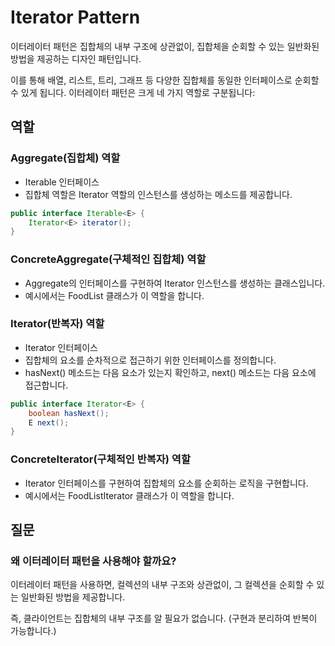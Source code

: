 # Iterator Pattern

이터레이터 패턴은 집합체의 내부 구조에 상관없이, 집합체을 순회할 수 있는 일반화된 방법을 제공하는 디자인 패턴입니다. 

이를 통해 배열, 리스트, 트리, 그래프 등 다양한 집합체를 동일한 인터페이스로 순회할 수 있게 됩니다. 이터레이터 패턴은 크게 네 가지 역할로 구분됩니다:


## 역할

### Aggregate(집합체) 역할

- Iterable<E> 인터페이스
- 집합체 역할은 Iterator 역할의 인스턴스를 생성하는 메소드를 제공합니다.

```java
public interface Iterable<E> {
    Iterator<E> iterator();
}
```

### ConcreteAggregate(구체적인 집합체) 역할

- Aggregate의 인터페이스를 구현하여 Iterator 인스턴스를 생성하는 클래스입니다.
- 예시에서는 FoodList 클래스가 이 역할을 합니다.

### Iterator(반복자) 역할

- Iterator<E> 인터페이스
- 집합체의 요소를 순차적으로 접근하기 위한 인터페이스를 정의합니다. 
- hasNext() 메소드는 다음 요소가 있는지 확인하고, next() 메소드는 다음 요소에 접근합니다.

```java
public interface Iterator<E> {
    boolean hasNext();
    E next();
}
```

### ConcreteIterator(구체적인 반복자) 역할

- Iterator 인터페이스를 구현하여 집합체의 요소를 순회하는 로직을 구현합니다.
- 예시에서는 FoodListIterator 클래스가 이 역할을 합니다.

## 질문

### 왜 이터레이터 패턴을 사용해야 할까요?

이터레이터 패턴을 사용하면, 컬렉션의 내부 구조와 상관없이, 그 컬렉션을 순회할 수 있는 일반화된 방법을 제공합니다. 

즉, 클라이언트는 집합체의 내부 구조를 알 필요가 없습니다. (구현과 분리하여 반복이 가능합니다.)
